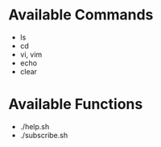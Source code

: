 # Available Commands

- ls
- cd
- vi, vim
- echo
- clear

# Available Functions

- ./help.sh
- ./subscribe.sh
